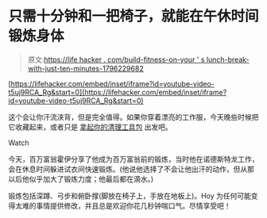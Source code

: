 # 只需十分钟和一把椅子，就能在午休时间锻炼身体

> 原文:[https://life hacker . com/build-fitness-on-your ' s lunch-break-with-just-ten-minutes-1796229682](https://lifehacker.com/build-fitness-on-your-lunch-break-with-just-ten-minutes-1796229682)

 [https://lifehacker.com/embed/inset/iframe?id=youtube-video-t5uj9RCA_Rg&start=0](https://lifehacker.com/embed/inset/iframe?id=youtube-video-t5uj9RCA_Rg&start=0) 

这个会让你汗流浃背，但是完全值得。如果你穿着漂亮的工作服，今天晚些时候把它收藏起来，或者只是 [拿起你的清理工具包](http://lifehacker.com/how-to-clean-yourself-up-super-fast-after-a-sweaty-work-1794046101) 出发吧。

Watch

今天，百万富翁霍伊分享了他成为百万富翁前的锻炼，当时他在诺德斯特龙工作，会在休息时间躲进试衣间快速锻炼。(他说他选择了不会让他出汗的动作，但从那以后他似乎加大了锻炼力度；他最后都在滴水。)

锻炼包括深蹲、弓步和俯卧撑(脚放在椅子上，手放在地板上)。Hoy 为任何可能变得太难的事情提供修改，并且总是欢迎你花几秒钟喘口气。尽情享受吧！